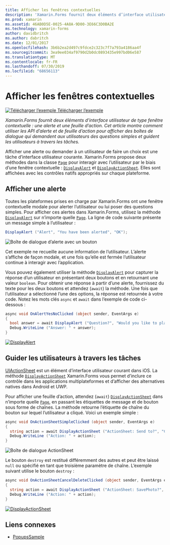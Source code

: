 ```yaml
---
title: Afficher les fenêtres contextuelles
description: 'Xamarin.Forms fournit deux éléments d’interface utilisateur de type fenêtre contextuelle : une alerte et une feuille d’action. Cet article montre comment utiliser les API d’alerte et de feuille d’action pour afficher des boîtes de dialogue qui demandent aux utilisateurs des questions simples et guident les utilisateurs à travers les tâches.'
ms.prod: xamarin
ms.assetid: 46AB0D5E-0025-4A8A-9D00-3E66C3D0BA2E
ms.technology: xamarin-forms
author: davidbritch
ms.author: dabritch
ms.date: 12/01/2017
ms.openlocfilehash: 3b6b2ea2d497c9fdce2c323c7f7a793a4186aa4f
ms.sourcegitcommit: 3ea9ee034af9790d2b0dc0893435e997bd06e587
ms.translationtype: MT
ms.contentlocale: fr-FR
ms.lasthandoff: 07/30/2019
ms.locfileid: "68656113"
---
```

# <a name="display-pop-ups"></a>Afficher les fenêtres contextuelles

[![Télécharger l’exemple](~/media/shared/download.png) Télécharger l’exemple](https://docs.microsoft.com/samples/xamarin/xamarin-forms-samples/navigation-pop-ups)

_Xamarin.Forms fournit deux éléments d’interface utilisateur de type fenêtre contextuelle : une alerte et une feuille d’action. Cet article montre comment utiliser les API d’alerte et de feuille d’action pour afficher des boîtes de dialogue qui demandent aux utilisateurs des questions simples et guident les utilisateurs à travers les tâches._

Afficher une alerte ou demander à un utilisateur de faire un choix est une tâche d’interface utilisateur courante. Xamarin.Forms propose deux méthodes dans la classe [`Page`](xref:Xamarin.Forms.Page) pour interagir avec l’utilisateur par le biais d’une fenêtre contextuelle : [`DisplayAlert`](xref:Xamarin.Forms.Page.DisplayAlert*) et [`DisplayActionSheet`](xref:Xamarin.Forms.Page.DisplayActionSheet*). Elles sont affichées avec les contrôles natifs appropriés sur chaque plateforme.

## <a name="display-an-alert"></a>Afficher une alerte

Toutes les plateformes prises en charge par Xamarin.Forms ont une fenêtre contextuelle modale pour alerter l’utilisateur ou lui poser des questions simples. Pour afficher ces alertes dans Xamarin.Forms, utilisez la méthode [`DisplayAlert`](xref:Xamarin.Forms.Page.DisplayAlert*) sur n’importe quelle [`Page`](xref:Xamarin.Forms.Page). La ligne de code suivante présente un message simple à l’utilisateur :

```csharp
DisplayAlert ("Alert", "You have been alerted", "OK");
```

![](pop-ups-images/alert.png "Boîte de dialogue d’alerte avec un bouton")

Cet exemple ne recueille aucune information de l’utilisateur. L’alerte s’affiche de façon modale, et une fois qu’elle est fermée l’utilisateur continue à interagir avec l’application.

Vous pouvez également utiliser la méthode [`DisplayAlert`](xref:Xamarin.Forms.Page.DisplayAlert*) pour capturer la réponse d’un utilisateur en présentant deux boutons et en retournant une valeur `boolean`. Pour obtenir une réponse à partir d’une alerte, fournissez du texte pour les deux boutons et attendez (`await`) la méthode. Une fois que l’utilisateur a sélectionné l’une des options, la réponse est retournée à votre code. Notez les mots clés `async` et `await` dans l’exemple de code ci-dessous :

```csharp
async void OnAlertYesNoClicked (object sender, EventArgs e)
{
  bool answer = await DisplayAlert ("Question?", "Would you like to play a game", "Yes", "No");
  Debug.WriteLine ("Answer: " + answer);
}
```

[![DisplayAlert](pop-ups-images/alert2-sml.png "Boîte de dialogue d’alerte avec deux boutons")](pop-ups-images/alert2.png#lightbox "Boîte de dialogue d’alerte avec deux boutons")

## <a name="guide-users-through-tasks"></a>Guider les utilisateurs à travers les tâches

[UIActionSheet](https://developer.apple.com/library/ios/documentation/uikit/reference/uiactionsheet_class/Reference/Reference.html) est un élément d’interface utilisateur courant dans iOS. La méthode [`DisplayActionSheet`](xref:Xamarin.Forms.Page.DisplayActionSheet*) Xamarin.Forms vous permet d’inclure ce contrôle dans les applications multiplateformes et d’afficher des alternatives natives dans Android et UWP.

Pour afficher une feuille d’action, attendez (`await`) [`DisplayActionSheet`](xref:Xamarin.Forms.Page.DisplayActionSheet*) dans n’importe quelle [`Page`](xref:Xamarin.Forms.Page), en passant les étiquettes de message et de bouton sous forme de chaînes. La méthode retourne l’étiquette de chaîne du bouton sur lequel l’utilisateur a cliqué. Voici un exemple simple :

```csharp
async void OnActionSheetSimpleClicked (object sender, EventArgs e)
{
  string action = await DisplayActionSheet ("ActionSheet: Send to?", "Cancel", null, "Email", "Twitter", "Facebook");
  Debug.WriteLine ("Action: " + action);
}
```

![](pop-ups-images/action.png "Boîte de dialogue ActionSheet")

Le bouton `destroy` est restitué différemment des autres et peut être laissé `null` ou spécifié en tant que troisième paramètre de chaîne. L’exemple suivant utilise le bouton `destroy` :

```csharp
async void OnActionSheetCancelDeleteClicked (object sender, EventArgs e)
{
  string action = await DisplayActionSheet ("ActionSheet: SavePhoto?", "Cancel", "Delete", "Photo Roll", "Email");
  Debug.WriteLine ("Action: " + action);
}
```

[![DisplayActionSheet](pop-ups-images/action2-sml.png "Boîte de dialogue de feuille d’action avec bouton destroy")](pop-ups-images/action2.png#lightbox "Boîte de dialogue de feuille d’action avec bouton destroy")

## <a name="related-links"></a>Liens connexes

- [PopupsSample](https://docs.microsoft.com/samples/xamarin/xamarin-forms-samples/navigation-pop-ups)
